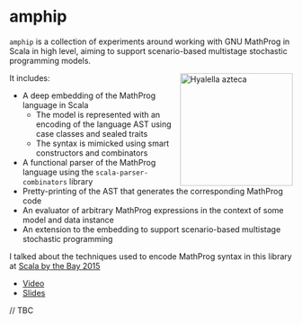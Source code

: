 # amphip
`amphip` is a collection of experiments around working with GNU MathProg in Scala in high level, aiming to support scenario-based multistage stochastic programming models.

<img style="float:right" alt="Hyalella azteca" src="https://upload.wikimedia.org/wikipedia/commons/5/59/Hyalella_azteca.jpg" width="200" />

It includes:
* A deep embedding of the MathProg language in Scala
  * The model is represented with an encoding of the language AST using case classes and sealed traits
  * The syntax is mimicked using smart constructors and combinators
* A functional parser of the MathProg language using the `scala-parser-combinators` library
* Pretty-printing of the AST that generates the corresponding MathProg code
* An evaluator of arbitrary MathProg expressions in the context of some model and data instance
* An extension to the embedding to support scenario-based multistage stochastic programming

I talked about the techniques used to encode MathProg syntax in this library at [Scala by the Bay 2015](http://scalabythebay2015.sched.org/event/8cbbc52523ac9e5a905361e00d357099)
* [Video](https://www.youtube.com/watch?v=Od_AH-_XoEQ)
* [Slides](http://www.slideshare.net/gerferra/an-embedded-dsl-to-manipulate-mathprog-mixed-integer-programming-models-within-scala)

// TBC
